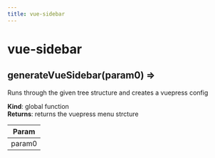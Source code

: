 ```yaml
---
title: vue-sidebar
---
```


# vue-sidebar

<a name="generateVueSidebar"></a>

## generateVueSidebar(param0) ⇒
Runs through the given tree structure and creates a vuepress config

**Kind**: global function  
**Returns**: returns the vuepress menu strcture  

| Param |
| --- |
| param0 | 

